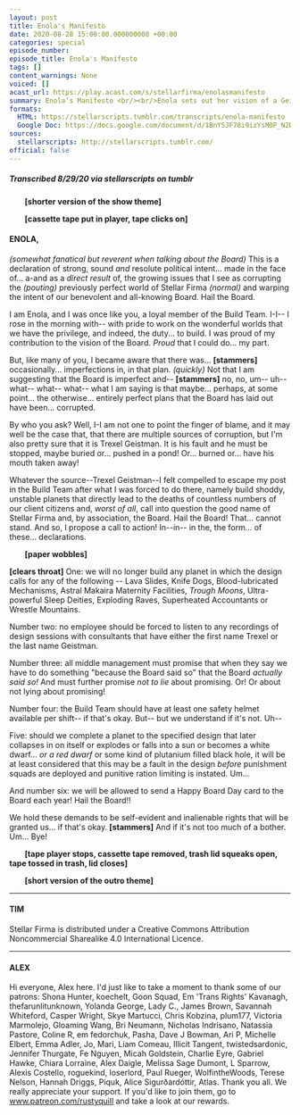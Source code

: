 ```yaml
---
layout: post
title: Enola's Manifesto
date: 2020-08-28 15:00:00.000000000 +00:00
categories: special
episode_number: 
episode_title: Enola's Manifesto
tags: []
content_warnings: None
voiced: []
acast_url: https://play.acast.com/s/stellarfirma/enolasmanifesto
summary: Enola’s Manifesto <br/><br/>Enola sets out her vision of a Geistman-free future for Stellar Firma.
formats: 
  HTML: https://stellarscripts.tumblr.com/transcripts/enola-manifesto
  Google Doc: https://docs.google.com/document/d/1BnY5JF78i9izYsM0P_N2Dq-1PFj0n-uArVZam7mJ3iQ/edit
sources:
  stellarscripts: http://stellarscripts.tumblr.com/
official: false
---
```


##### Transcribed 8/29/20 via stellarscripts on tumblr

&nbsp;&nbsp;&nbsp;&nbsp;&nbsp;&nbsp; __[shorter version of the show theme]__

&nbsp;&nbsp;&nbsp;&nbsp;&nbsp;&nbsp; __[cassette tape put in player, tape clicks on]__

#### ENOLA, 

*(somewhat fanatical but reverent when talking about the Board)* This is a declaration of strong, sound *and* resolute political intent... made in the face of... a-and as a *direct result* of, the growing issues that I see as corrupting the *(pouting)* previously perfect world of Stellar Firma *(normal)* and warping the intent of our benevolent and all-knowing Board. Hail the Board.

I am Enola, and I was once like you, a loyal member of the Build Team. I-I-- I rose in the morning with-- with pride to work on the wonderful worlds that we have the privilege, and indeed, the duty... to build. I was proud of my contribution to the vision of the Board. *Proud* that I could do... my part.

But, like many of you, I became aware that there was... __[stammers]__ occasionally... imperfections in, in that plan. *(quickly)* Not that I am suggesting that the Board is imperfect and-- __[stammers]__ no, no, um-- uh-- what-- what-- what-- what I am saying is that maybe... perhaps, at some point... the otherwise... entirely perfect plans that the Board has laid out have been... corrupted.

By who you ask? Well, I-I am not one to point the finger of blame, and it may well be the case that, that there are multiple sources of corruption, but I'm also pretty sure that it is Trexel Geistman. It is his fault and he must be stopped, maybe buried or... pushed in a pond! Or... burned or... have his mouth taken away!

Whatever the source--Trexel Geistman--I felt compelled to escape my post in the Build Team after what I was forced to do there, namely build shoddy, unstable planets that directly lead to the deaths of countless numbers of our client citizens and, *worst of all*, call into question the good name of Stellar Firma and, by association, the Board. Hail the Board! That... cannot stand. And so, I propose a call to action! In--in-- in the, the form... of these... declarations. 

&nbsp;&nbsp;&nbsp;&nbsp;&nbsp;&nbsp; __[paper wobbles]__

__[clears throat]__ One: we will no longer build any planet in which the design calls for any of the following -- Lava Slides, Knife Dogs, Blood-lubricated Mechanisms, Astral Makaira Maternity Facilities, *Trough Moons*, Ultra-powerful Sleep Deities, Exploding Raves, Superheated Accountants or Wrestle Mountains.

Number two: no employee should be forced to listen to any recordings of design sessions with consultants that have either the first name Trexel or the last name Geistman.

Number three: all middle management must promise that when they say we have to do something "because the Board said so" that the Board *actually said so!* And must further promise *not to lie* about promising. Or! Or about not lying about promising!

Number four: the Build Team should have at least one safety helmet available per shift-- if that's okay. But-- but we understand if it's not. Uh--

Five: should we complete a planet to the specified design that later collapses in on itself or explodes or falls into a sun or becomes a white dwarf... *or a red dwarf* or some kind of plutanium filled black hole, it will be at least considered that this may be a fault in the design *before* punishment squads are deployed and punitive ration limiting is instated. Um...

And number six: we will be allowed to send a Happy Board Day card to the Board each year! Hail the Board!!

We hold these demands to be self-evident and inalienable rights that will be granted us... if that's okay. __[stammers]__ And if it's not too much of a bother. Um... Bye!

&nbsp;&nbsp;&nbsp;&nbsp;&nbsp;&nbsp; __[tape player stops, cassette tape removed, trash lid squeaks open, tape tossed in trash, lid closes]__

&nbsp;&nbsp;&nbsp;&nbsp;&nbsp;&nbsp; __[short version of the outro theme]__

------

#### TIM

Stellar Firma is distributed under a Creative Commons Attribution Noncommercial Sharealike 4.0 International Licence.

------

#### ALEX

Hi everyone, Alex here. I'd just like to take a moment to thank some of our patrons: Shona Hunter, koechelt, Goon Squad, Em 'Trans Rights' Kavanagh, thefarunlitunknown, Yolanda George, Lady C., James Brown, Savannah Whiteford, Casper Wright, Skye Martucci, Chris Kobzina, plum177, Victoria Marmolejo, Gloaming Wang, Bri Neumann, Nicholas Indrisano, Natassia Pastore, Coline R, em fedorchuk, Pasha, Dave J Bowman, Ari P, Michelle Elbert, Emma Adler, Jo, Mari, Liam Comeau, Illicit Tangent, twistedsardonic, Jennifer Thurgate, Fe Nguyen, Micah Goldstein, Charlie Eyre, Gabriel Hawke, Chiara Lorraine, Alex Daigle, Melissa Sage Dumont, L Sparrow, Alexis Costello, roguekind, loserlord, Paul Rueger, WolfintheWoods, Terese Nelson, Hannah Driggs, Piquk, Alice Sigurðardóttir, Atlas. Thank you all. We really appreciate your support. If you'd like to join them, go to www.patreon.com/rustyquill and take a look at our rewards.
